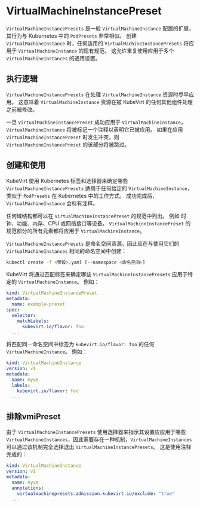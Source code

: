# VirtualMachineInstancePreset

`VirtualMachineInstancePresets` 是一般 `VirtualMachineInstance` 配置的扩展，其行为与 Kubernetes 中的 `PodPresets` 非常相似。 创建 `VirtualMachineInstance` 时，任何适用的 `VirtualMachineInstancePresets` 将应用于 `VirtualMachineInstance` 的现有规范。 这允许重复使用应用于多个 `VirtualMachineInstances` 的通用设置。

## 执行逻辑

`VirtualMachineInstancePresets` 在处理 `VirtualMachineInstance` 资源时尽早应用。 这意味着 `VirtualMachineInstance` 资源在被 KubeVirt 的任何其他组件处理之前被修改。

一旦 `VirtualMachineInstancePreset` 成功应用于 `VirtualMachineInstance`，`VirtualMachineInstance` 将被标记一个注释以表明它已被应用。 如果在应用 `VirtualMachineInstancePreset` 时发生冲突，则 `VirtualMachineInstancePreset` 的该部分将被跳过。


## 创建和使用

KubeVirt 使用 Kubernetes 标签和选择器来确定哪些 `VirtualMachineInstancePresets` 适用于任何给定的 `VirtualMachineInstance`，类似于 `PodPresets` 在 Kubernetes 中的工作方式。 成功完成后，`VirtualMachineInstance` 会标有注释。

任何域结构都可以在 `VirtualMachineInstancePreset` 的规范中列出。 例如 时钟、功能、内存、CPU 或网络接口等设备。 `VirtualMachineInstancePreset` 的规范部分的所有元素都将应用于 `VirtualMachineInstance`。

`VirtualMachineInstancePresets` 是命名空间资源，因此应在与使用它们的 `VirtualMachineInstances` 相同的命名空间中创建：

```bash
kubectl create -f <预设>.yaml [--namespace <命名空间>]
```

KubeVirt 将通过匹配标签来确定哪些 `VirtualMachineInstancePresets` 应用于特定的 `VirtualMachineInstance`。 例如：

```yaml linenums="1"
kind: VirtualMachineInstancePreset
metadata:
  name: example-preset
spec:
  selector:
    matchLabels:
      kubevirt.io/flavor: foo
  ...
```

将匹配同一命名空间中标签为 `kubevirt.io/flavor: foo` 的任何 `VirtualMachineInstance`。 例如：

```yaml linenums="1"
kind: VirtualMachineInstance
version: v1
metadata:
  name: myvm
  labels:
    kubevirt.io/flavor: foo
  ...
```

## 排除vmiPreset

由于 `VirtualMachineInstancePresets` 使用选择器来指示其设置应应用于哪些 `VirtualMachineInstances`，因此需要存在一种机制，`VirtualMachineInstances` 可以通过该机制完全选择退出 `VirtualMachineInstancePresets`。 这是使用注释完成的：

```yaml linenums="1"
kind: VirtualMachineInstance
version: v1
metadata:
  name: myvm
  annotations:
    virtualmachinepresets.admission.kubevirt.io/exclude: "true"
  ...
```